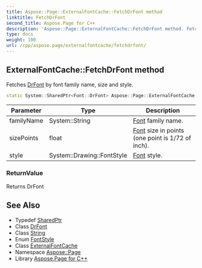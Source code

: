 ```yaml
---
title: Aspose::Page::ExternalFontCache::FetchDrFont method
linktitle: FetchDrFont
second_title: Aspose.Page for C++
description: 'Aspose::Page::ExternalFontCache::FetchDrFont method. Fetches DrFont by font family name, size and style in C++.'
type: docs
weight: 100
url: /cpp/aspose.page/externalfontcache/fetchdrfont/
---
```

## ExternalFontCache::FetchDrFont method


Fetches [DrFont](../) by font family name, size and style.

```cpp
static System::SharedPtr<Font::DrFont> Aspose::Page::ExternalFontCache::FetchDrFont(System::String familyName, float sizePoints, System::Drawing::FontStyle style)
```


| Parameter | Type | Description |
| --- | --- | --- |
| familyName | System::String | [Font](../../../aspose.page.font/) family name. |
| sizePoints | float | [Font](../../../aspose.page.font/) size in points (one point is 1/72 of inch). |
| style | System::Drawing::FontStyle | [Font](../../../aspose.page.font/) style. |

### ReturnValue

Returns DrFont

## See Also

* Typedef [SharedPtr](../../../system/sharedptr/)
* Class [DrFont](../../../aspose.page.font/drfont/)
* Class [String](../../../system/string/)
* Enum [FontStyle](../../../system.drawing/fontstyle/)
* Class [ExternalFontCache](../)
* Namespace [Aspose::Page](../../)
* Library [Aspose.Page for C++](../../../)
